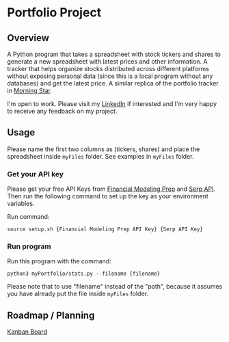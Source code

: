 # Portfolio Project 

## Overview
A Python program that takes a spreadsheet with stock tickers and shares to generate a new spreadsheet with latest prices and other information. A tracker that helps organize stocks distributed across different platforms without exposing personal data (since this is a local program without any databases) and get the latest price. A similar replica of the portfolio tracker in [Morning Star](https://www.morningstar.com/).

I'm open to work. Please visit my [LinkedIn](https://www.linkedin.com/in/kammy-deng/) if interested and I'm very happy to receive any feedback on my project.

## Usage
Please name the first two columns as (tickers, shares) and place the spreadsheet inside `myFiles` folder. See examples in `myFiles` folder.


### Get your API key
Please get your free API Keys from [Financial Modeling Prep](https://site.financialmodelingprep.com/developer/docs/) and [Serp API](https://serpapi.com/). Then run the following command to set up the key as your environment variables.

Run command:
```
source setup.sh {Financial Modeling Prep API Key} {Serp API Key}
```

### Run program
Run this program with the command:

```
python3 myPortfolio/stats.py --filename {filename}
```
Please note that to use "filename" instead of the "path", because it assumes you have already put the file inside `myFiles` folder.

## Roadmap / Planning
[Kanban Board](https://www.notion.so/b66f71511b374885bee8aa5e2ddd1566?v=9dc5f1315aaa43a68a3b193c9d5f0d12&pvs=4)

